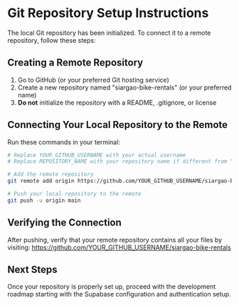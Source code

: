 # Git Repository Setup Instructions

The local Git repository has been initialized. To connect it to a remote repository, follow these steps:

## Creating a Remote Repository

1. Go to GitHub (or your preferred Git hosting service)
2. Create a new repository named "siargao-bike-rentals" (or your preferred name)
3. **Do not** initialize the repository with a README, .gitignore, or license

## Connecting Your Local Repository to the Remote

Run these commands in your terminal:

```bash
# Replace YOUR_GITHUB_USERNAME with your actual username
# Replace REPOSITORY_NAME with your repository name if different from "siargao-bike-rentals"

# Add the remote repository
git remote add origin https://github.com/YOUR_GITHUB_USERNAME/siargao-bike-rentals.git

# Push your local repository to the remote
git push -u origin main
```

## Verifying the Connection

After pushing, verify that your remote repository contains all your files by visiting:
https://github.com/YOUR_GITHUB_USERNAME/siargao-bike-rentals

## Next Steps

Once your repository is properly set up, proceed with the development roadmap starting with the Supabase configuration and authentication setup. 